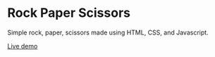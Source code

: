 # Rock Paper Scissors

Simple rock, paper, scissors made using HTML, CSS, and Javascript.

[Live demo](jcsoliven.com/rockpaperscissors)
